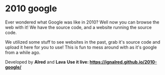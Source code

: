 # 2010 google
Ever wondered what Google was like in 2010? Well now you can browse the web with it! We have the source code, and a website running the source code.

We utilized some stuff to see websites in the past, grab it's source code and upload it here for you to use! This is fun to mess around with as it's google from a while ago.

Developed by **Alred** and **Lava**
**Use it live: https://ignalred.github.io/2010-google/**
